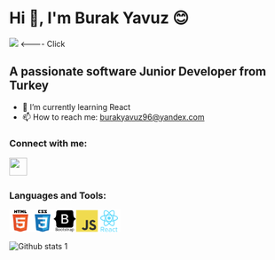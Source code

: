 # Hi 👋, I'm Burak Yavuz :blush:
<img src="https://media.giphy.com/media/iIqmM5tTjmpOB9mpbn/giphy.gif">    <---- Click

## A passionate software Junior Developer from Turkey 


- 🌱 I’m currently learning React
- 📫 How to reach me: burakyavuz96@yandex.com

### Connect with me: 
[<img height="32" width="32" src="https://cdn.jsdelivr.net/npm/simple-icons@v7/icons/linkedin.svg" />][Linkedin]

[Linkedin]: https://www.linkedin.com/in/burak-yavuz-bb622a232/
### Languages and Tools:
<img src="https://raw.githubusercontent.com/devicons/devicon/master/icons/html5/html5-original-wordmark.svg" alt="html5" width="40" height="40" style="max-width: 100%;"><img src="https://raw.githubusercontent.com/devicons/devicon/master/icons/css3/css3-original-wordmark.svg" alt="css3" width="40" height="40" style="max-width: 100%;"><img src="https://raw.githubusercontent.com/devicons/devicon/master/icons/bootstrap/bootstrap-plain-wordmark.svg" alt="bootstrap" width="40" height="40" style="max-width: 100%;"><img src="https://raw.githubusercontent.com/devicons/devicon/master/icons/javascript/javascript-original.svg" alt="javascript" width="40" height="40" style="max-width: 100%;"><img src="https://raw.githubusercontent.com/devicons/devicon/master/icons/react/react-original-wordmark.svg" alt="react" width="40" height="40" style="max-width: 100%;">


![Github stats 1](https://github-readme-stats.vercel.app/api?username=burakyavuz96&show_icons=true&theme-gradient)
